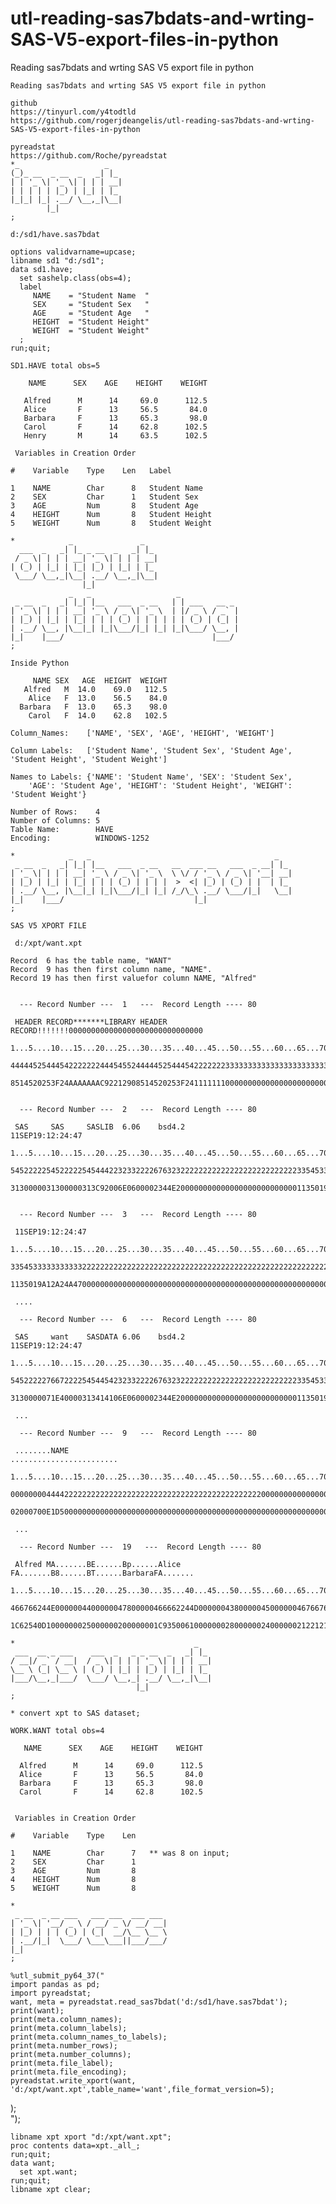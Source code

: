 # utl-reading-sas7bdats-and-wrting-SAS-V5-export-files-in-python
Reading sas7bdats and wrting SAS V5 export file in python 

    Reading sas7bdats and wrting SAS V5 export file in python   
    
    github                                                                                                   
    https://tinyurl.com/y4todtld                                                                             
    https://github.com/rogerjdeangelis/utl-reading-sas7bdats-and-wrting-SAS-V5-export-files-in-python        
                                                                                                         
    pyreadstat                                                                                                                                                                                 
    https://github.com/Roche/pyreadstat                                                                                                                                                                                                                                 
    *_                   _                                                                                                  
    (_)_ __  _ __  _   _| |_                                                                                                
    | | '_ \| '_ \| | | | __|                                                                                               
    | | | | | |_) | |_| | |_                                                                                                
    |_|_| |_| .__/ \__,_|\__|                                                                                               
            |_|                                                                                                             
    ;                                                                                                                       
                                                                                                                            
    d:/sd1/have.sas7bdat                                                                                                    
                                                                                                                            
    options validvarname=upcase;                                                                                            
    libname sd1 "d:/sd1";                                                                                                   
    data sd1.have;                                                                                                          
      set sashelp.class(obs=4);                                                                                             
      label                                                                                                                 
         NAME    = "Student Name  "                                                                                         
         SEX     = "Student Sex   "                                                                                         
         AGE     = "Student Age   "                                                                                         
         HEIGHT  = "Student Height"                                                                                         
         WEIGHT  = "Student Weight"                                                                                         
      ;                                                                                                                     
    run;quit;                                                                                                               
                                                                                                                            
    SD1.HAVE total obs=5                                                                                                    
                                                                                                                            
        NAME      SEX    AGE    HEIGHT    WEIGHT                                                                            
                                                                                                                            
       Alfred      M      14     69.0      112.5                                                                            
       Alice       F      13     56.5       84.0                                                                            
       Barbara     F      13     65.3       98.0                                                                            
       Carol       F      14     62.8      102.5                                                                            
       Henry       M      14     63.5      102.5                                                                            
                                                                                                                            
     Variables in Creation Order                                                                                            
                                                                                                                            
    #    Variable    Type    Len   Label                                                                                    
                                                                                                                            
    1    NAME        Char      8   Student Name                                                                             
    2    SEX         Char      1   Student Sex                                                                              
    3    AGE         Num       8   Student Age                                                                              
    4    HEIGHT      Num       8   Student Height                                                                           
    5    WEIGHT      Num       8   Student Weight                                                                           
                                                                                                                            
    *            _               _                                                                                          
      ___  _   _| |_ _ __  _   _| |_                                                                                        
     / _ \| | | | __| '_ \| | | | __|                                                                                       
    | (_) | |_| | |_| |_) | |_| | |_                                                                                        
     \___/ \__,_|\__| .__/ \__,_|\__|                                                                                       
                    |_|                                                                                                     
                 _   _                   _                                                                                  
     _ __  _   _| |_| |__   ___  _ __   | | ___   __ _                                                                      
    | '_ \| | | | __| '_ \ / _ \| '_ \  | |/ _ \ / _` |                                                                     
    | |_) | |_| | |_| | | | (_) | | | | | | (_) | (_| |                                                                     
    | .__/ \__, |\__|_| |_|\___/|_| |_| |_|\___/ \__, |                                                                     
    |_|    |___/                                 |___/                                                                      
    ;                                                                                                                       
                                                                                                                            
    Inside Python                                                                                                           
                                                                                                                            
         NAME SEX   AGE  HEIGHT  WEIGHT                                                                                     
       Alfred   M  14.0    69.0   112.5                                                                                     
        Alice   F  13.0    56.5    84.0                                                                                     
      Barbara   F  13.0    65.3    98.0                                                                                     
        Carol   F  14.0    62.8   102.5                                                                                     
                                                                                                                            
    Column_Names:    ['NAME', 'SEX', 'AGE', 'HEIGHT', 'WEIGHT']                                                             
                                                                                                                            
    Column Labels:   ['Student Name', 'Student Sex', 'Student Age', 'Student Height', 'Student Weight']                     
                                                                                                                            
    Names to Labels: {'NAME': 'Student Name', 'SEX': 'Student Sex',                                                         
        'AGE': 'Student Age', 'HEIGHT': 'Student Height', 'WEIGHT': 'Student Weight'}                                       
                                                                                                                            
    Number of Rows:    4                                                                                                    
    Number of Columns: 5                                                                                                    
    Table Name:        HAVE                                                                                                 
    Encoding:          WINDOWS-1252                                                                                         
                                                                                                                            
    *            _   _                                         _                                                            
     _ __  _   _| |_| |__   ___  _ __   __  ___ __   ___  _ __| |_                                                          
    | '_ \| | | | __| '_ \ / _ \| '_ \  \ \/ / '_ \ / _ \| '__| __|                                                         
    | |_) | |_| | |_| | | | (_) | | | |  >  <| |_) | (_) | |  | |_                                                          
    | .__/ \__, |\__|_| |_|\___/|_| |_| /_/\_\ .__/ \___/|_|   \__|                                                         
    |_|    |___/                             |_|                                                                            
    ;                                                                                                                       
                                                                                                                            
    SAS V5 XPORT FILE                                                                                                       
                                                                                                                            
     d:/xpt/want.xpt                                                                                                        
                                                                                                                            
    Record  6 has the table name, "WANT"                                                                                    
    Record  9 has then first column name, "NAME".                                                                           
    Record 19 has then first valuefor column NAME, "Alfred"                                                                 
                                                                                                                            
                                                                                                                            
      --- Record Number ---  1   ---  Record Length ---- 80                                                                 
                                                                                                                            
     HEADER RECORD*******LIBRARY HEADER RECORD!!!!!!!000000000000000000000000000000                                         
     1...5....10...15...20...25...30...35...40...45...50...55...60...65...70...75...8                                       
     44444525444542222222444545524444452544454222222233333333333333333333333333333322                                       
     8514520253F24AAAAAAAC92212908514520253F24111111100000000000000000000000000000000                                       
                                                                                                                            
                                                                                                                            
      --- Record Number ---  2   ---  Record Length ---- 80                                                                 
                                                                                                                            
     SAS     SAS     SASLIB  6.06    bsd4.2                          11SEP19:12:24:47                                       
     1...5....10...15...20...25...30...35...40...45...50...55...60...65...70...75...8                                       
     54522222545222225454442232332222676323222222222222222222222222223354533333333333                                       
     3130000031300000313C92006E0600002344E2000000000000000000000000001135019A12A24A47                                       
                                                                                                                            
                                                                                                                            
      --- Record Number ---  3   ---  Record Length ---- 80                                                                 
                                                                                                                            
     11SEP19:12:24:47                                                                                                       
     1...5....10...15...20...25...30...35...40...45...50...55...60...65...70...75...8                                       
     33545333333333332222222222222222222222222222222222222222222222222222222222222222                                       
     1135019A12A24A470000000000000000000000000000000000000000000000000000000000000000                                       
                                                                                                                            
     ....                                                                                                                   
                                                                                                                            
      --- Record Number ---  6   ---  Record Length ---- 80                                                                 
                                                                                                                            
     SAS     want    SASDATA 6.06    bsd4.2                          11SEP19:12:24:47                                       
     1...5....10...15...20...25...30...35...40...45...50...55...60...65...70...75...8                                       
     54522222766722225454454232332222676323222222222222222222222222223354533333333333                                       
     3130000071E40000313414106E0600002344E2000000000000000000000000001135019A12A24A47                                       
                                                                                                                            
     ...                                                                                                                    
                                                                                                                            
      --- Record Number ---  9   ---  Record Length ---- 80                                                                 
                                                                                                                            
     ........NAME                                            ........................                                       
     1...5....10...15...20...25...30...35...40...45...50...55...60...65...70...75...8                                       
     00000000444422222222222222222222222222222222222222222222000000000000000000000000                                       
     02000700E1D500000000000000000000000000000000000000000000000000000000000000000000                                       
                                                                                                                            
     ...                                                                                                                    
                                                                                                                            
      --- Record Number ---  19   ---  Record Length ---- 80                                                                
                                                                                                                            
     Alfred MA.......BE......Bp......Alice  FA.......B8......BT......BarbaraFA.......                                       
     1...5....10...15...20...25...30...35...40...45...50...55...60...65...70...75...8                                       
     466766244E0000004400000047800000466662244D0000004380000045000000467667644D000000                                       
     1C62540D1000000025000000200000001C9350061000000028000000240000002122121610000000                                       
                                                                                                                            
    *                                        _                                                                              
     ___  __ _ ___    ___  _   _ _ __  _   _| |_                                                                            
    / __|/ _` / __|  / _ \| | | | '_ \| | | | __|                                                                           
    \__ \ (_| \__ \ | (_) | |_| | |_) | |_| | |_                                                                            
    |___/\__,_|___/  \___/ \__,_| .__/ \__,_|\__|                                                                           
                                |_|                                                                                         
    ;                                                                                                                       
                                                                                                                            
    * convert xpt to SAS dataset;                                                                                           
                                                                                                                            
    WORK.WANT total obs=4                                                                                                   
                                                                                                                            
       NAME      SEX    AGE    HEIGHT    WEIGHT                                                                             
                                                                                                                            
      Alfred      M      14     69.0      112.5                                                                             
      Alice       F      13     56.5       84.0                                                                             
      Barbara     F      13     65.3       98.0                                                                             
      Carol       F      14     62.8      102.5                                                                             
                                                                                                                            
                                                                                                                            
     Variables in Creation Order                                                                                            
                                                                                                                            
    #    Variable    Type    Len                                                                                            
                                                                                                                            
    1    NAME        Char      7   ** was 8 on input;                                                                       
    2    SEX         Char      1                                                                                            
    3    AGE         Num       8                                                                                            
    4    HEIGHT      Num       8                                                                                            
    5    WEIGHT      Num       8                                                                                            
                                                                                                                            
    *                                                                                                                       
     _ __  _ __ ___   ___ ___  ___ ___                                                                                      
    | '_ \| '__/ _ \ / __/ _ \/ __/ __|                                                                                     
    | |_) | | | (_) | (_|  __/\__ \__ \                                                                                     
    | .__/|_|  \___/ \___\___||___/___/                                                                                     
    |_|                                                                                                                     
    ;                                                                                                                       
                                                                                                                            
    %utl_submit_py64_37("                                                                                                   
    import pandas as pd;                                                                                                    
    import pyreadstat;                                                                                                      
    want, meta = pyreadstat.read_sas7bdat('d:/sd1/have.sas7bdat');                                                          
    print(want);                                                                                                            
    print(meta.column_names);                                                                                               
    print(meta.column_labels);                                                                                              
    print(meta.column_names_to_labels);                                                                                     
    print(meta.number_rows);                                                                                                
    print(meta.number_columns);                                                                                             
    print(meta.file_label);                                                                                                 
    print(meta.file_encoding);                                                                                              
    pyreadstat.write_xport(want, 'd:/xpt/want.xpt',table_name='want',file_format_version=5);   
);                                                      
    ");                                                                                                                     
                                                                                                                            
    libname xpt xport "d:/xpt/want.xpt";                                                                                    
    proc contents data=xpt._all_;                                                                                           
    run;quit;                                                                                                               
    data want;                                                                                                              
      set xpt.want;                                                                                                         
    run;quit;                                                                                                               
    libname xpt clear;                                                                                                      
                                                                                                                            
                                                                                                                            
